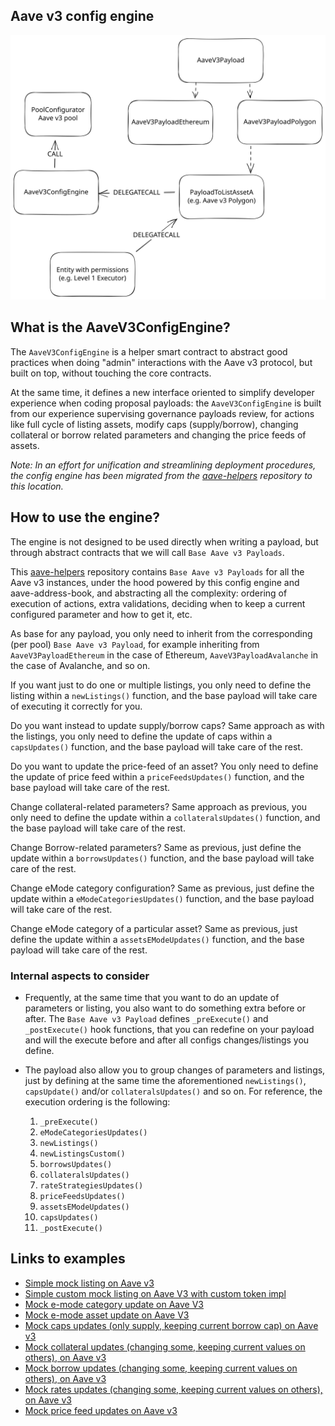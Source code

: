 ## Aave v3 config engine

![Config Engine Diagram](../../../../resources/configs-engine.svg)

## What is the AaveV3ConfigEngine?

The `AaveV3ConfigEngine` is a helper smart contract to abstract good practices when doing "admin" interactions with the Aave v3 protocol, but built on top, without touching the core contracts.

At the same time, it defines a new interface oriented to simplify developer experience when coding proposal payloads: the `AaveV3ConfigEngine` is built from our experience supervising governance payloads review, for actions like full cycle of listing assets, modify caps (supply/borrow), changing collateral or borrow related parameters and changing the price feeds of assets.

_Note: In an effort for unification and streamlining deployment procedures, the config engine has been migrated from the [aave-helpers](https://github.com/bgd-labs/aave-helpers) repository to this location._

## How to use the engine?

The engine is not designed to be used directly when writing a payload, but through abstract contracts that we will call `Base Aave v3 Payloads`.

This [aave-helpers](https://github.com/bgd-labs/aave-helpers) repository contains `Base Aave v3 Payloads` for all the Aave v3 instances, under the hood powered by this config engine and aave-address-book, and abstracting all the complexity: ordering of execution of actions, extra validations, deciding when to keep a current configured parameter and how to get it, etc.

As base for any payload, you only need to inherit from the corresponding (per pool) `Base Aave v3 Payload`, for example inheriting from `AaveV3PayloadEthereum` in the case of Ethereum, `AaveV3PayloadAvalanche` in the case of Avalanche, and so on.

If you want just to do one or multiple listings, you only need to define the listing within a `newListings()` function, and the base payload will take care of executing it correctly for you.

Do you want instead to update supply/borrow caps? Same approach as with the listings, you only need to define the update of caps within a `capsUpdates()` function, and the base payload will take care of the rest.

Do you want to update the price-feed of an asset? You only need to define the update of price feed within a `priceFeedsUpdates()` function, and the base payload will take care of the rest.

Change collateral-related parameters? Same approach as previous, you only need to define the update within a `collateralsUpdates()` function, and the base payload will take care of the rest.

Change Borrow-related parameters? Same as previous, just define the update within a `borrowsUpdates()` function, and the base payload will take care of the rest.

Change eMode category configuration? Same as previous, just define the update within a `eModeCategoriesUpdates()` function, and the base payload will take care of the rest.

Change eMode category of a particular asset? Same as previous, just define the update within a `assetsEModeUpdates()` function, and the base payload will take care of the rest.

### Internal aspects to consider

- Frequently, at the same time that you want to do an update of parameters or listing, you also want to do something extra before or after.
  The `Base Aave v3 Payload` defines `_preExecute()` and `_postExecute()` hook functions, that you can redefine on your payload and will the execute before and after all configs changes/listings you define.

- The payload also allow you to group changes of parameters and listings, just by defining at the same time the aforementioned `newListings()`, `capsUpdate()` and/or `collateralsUpdates()` and so on. For reference, the execution ordering is the following:
  1. `_preExecute()`
  2. `eModeCategoriesUpdates()`
  3. `newListings()`
  4. `newListingsCustom()`
  5. `borrowsUpdates()`
  6. `collateralsUpdates()`
  7. `rateStrategiesUpdates()`
  8. `priceFeedsUpdates()`
  9. `assetsEModeUpdates()`
  10. `capsUpdates()`
  11. `_postExecute()`

## Links to examples

- [Simple mock listing on Aave v3](../../../../tests/helpers/v3-config-engine/mocks/AaveV3MockListing.sol)
- [Simple custom mock listing on Aave V3 with custom token impl](../../../../tests/helpers/v3-config-engine/mocks/AaveV3MockListingCustom.sol)
- [Mock e-mode category update on Aave V3](../../../../tests/helpers/v3-config-engine/mocks/AaveV3MockEModeCategoryUpdate.sol)
- [Mock e-mode asset update on Aave V3](../../../../tests/helpers/v3-config-engine/mocks/AaveV3MockAssetEModeUpdate.sol)
- [Mock caps updates (only supply, keeping current borrow cap) on Aave v3](../../../../tests/helpers/v3-config-engine/mocks/AaveV3MockCapUpdate.sol)
- [Mock collateral updates (changing some, keeping current values on others), on Aave v3](../../../../tests/helpers/v3-config-engine/mocks/AaveV3MockCollateralUpdate.sol)
- [Mock borrow updates (changing some, keeping current values on others), on Aave v3](../../../../tests/helpers/v3-config-engine/mocks/AaveV3MockBorrowUpdate.sol)
- [Mock rates updates (changing some, keeping current values on others), on Aave v3](../../../../tests/helpers/v3-config-engine/mocks/AaveV3MockRatesUpdate.sol)
- [Mock price feed updates on Aave v3](../../../../tests/helpers/v3-config-engine/mocks/AaveV3MockPriceFeedUpdate.sol)
